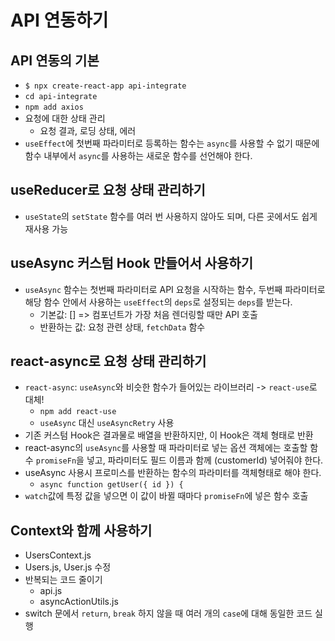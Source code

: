 # API 연동하기

## API 연동의 기본

- `$ npx create-react-app api-integrate`
- `cd api-integrate`
- `npm add axios`
- 요청에 대한 상태 관리
  - 요청 결과, 로딩 상태, 에러
- `useEffect`에 첫번째 파라미터로 등록하는 함수는 `async`를 사용할 수 없기 때문에 함수 내부에서 `async`를 사용하는 새로운 함수를 선언해야 한다.

## useReducer로 요청 상태 관리하기

- `useState`의 `setState` 함수를 여러 번 사용하지 않아도 되며, 다른 곳에서도 쉽게 재사용 가능

## useAsync 커스텀 Hook 만들어서 사용하기

- `useAsync` 함수는 첫번째 파라미터로 API 요청을 시작하는 함수, 두번째 파라미터로 해당 함수 안에서 사용하는 `useEffect`의 `deps`로 설정되는 `deps`를 받는다.
  - 기본값: [] => 컴포넌트가 가장 처음 렌더링할 때만 API 호출
  - 반환하는 값: 요청 관련 상태, `fetchData` 함수

## react-async로 요청 상태 관리하기

- `react-async`: `useAsync`와 비슷한 함수가 들어있는 라이브러리
  -> `react-use`로 대체!
  - `npm add react-use`
  - `useAsync` 대신 `useAsyncRetry` 사용
- 기존 커스텀 Hook은 결과물로 배열을 반환하지만, 이 Hook은 객체 형태로 반환
- react-async의 `useAsync`를 사용할 때 파라미터로 넣는 옵션 객체에는 호출할 함수 `promiseFn`을 넣고, 파라미터도 필드 이름과 함께 (customerId) 넣어줘야 한다.
- useAsync 사용시 프로미스를 반환하는 함수의 파라미터를 객체형태로 해야 한다.
  - `async function getUser({ id }) {`
- `watch`값에 특정 값을 넣으면 이 값이 바뀔 때마다 `promiseFn`에 넣은 함수 호출

## Context와 함께 사용하기

- UsersContext.js
- Users.js, User.js 수정
- 반복되는 코드 줄이기
  - api.js
  - asyncActionUtils.js
- switch 문에서 `return`, `break` 하지 않을 때 여러 개의 `case`에 대해 동일한 코드 실행
